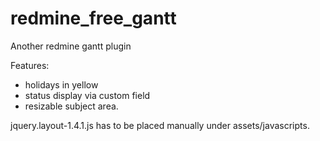 # redmine_free_gantt
Another redmine gantt plugin

Features:

 * holidays in yellow
 * status display via custom field
 * resizable subject area.

jquery.layout-1.4.1.js has to be placed manually under assets/javascripts.